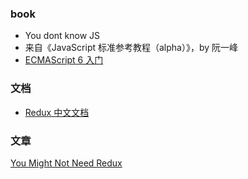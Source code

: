 ### book

- You dont know JS
- 来自《JavaScript 标准参考教程（alpha）》，by 阮一峰
- [ECMAScript 6 入门](http://es6.ruanyifeng.com/)

### 文档
- [Redux 中文文档](http://www.redux.org.cn/)

### 文章

[You Might Not Need Redux
](https://medium.com/@dan_abramov/you-might-not-need-redux-be46360cf367)
